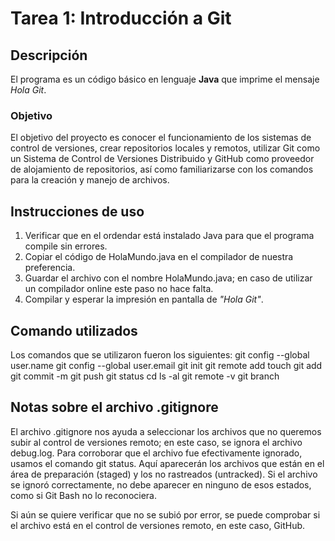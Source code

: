 # Tarea 1: Introducción a Git

## Descripción
El programa es un código básico en lenguaje **Java** que imprime el mensaje *Hola Git*.

### Objetivo
El objetivo del proyecto es conocer el funcionamiento de los sistemas de control de versiones, crear repositorios locales y remotos, 
utilizar Git como un Sistema de Control de Versiones Distribuido y GitHub como proveedor de alojamiento de repositorios, 
así como familiarizarse con los comandos para la creación y manejo de archivos.

## Instrucciones de uso
1. Verificar que en el ordendar está instalado Java para que el programa compile sin errores.
2. Copiar el código de HolaMundo.java en el compilador de nuestra preferencia.
3. Guardar el archivo con el nombre HolaMundo.java; en caso de utilizar un compilador online este paso no hace falta.
4. Compilar y esperar la impresión en pantalla de *"Hola Git"*.

## Comando utilizados
Los comandos que se utilizaron fueron los siguientes:
git config --global user.name 
git config --global user.email
git init
git remote add
touch
git add
git commit -m
git push
git status
cd
ls -al
git remote -v
git branch

## Notas sobre el archivo **.gitignore** 
El archivo .gitignore nos ayuda a seleccionar los archivos que no queremos subir al control de versiones remoto; en este caso, se ignora el archivo debug.log. 
Para corroborar que el archivo fue efectivamente ignorado, usamos el comando git status. 
Aquí aparecerán los archivos que están en el área de preparación (staged) y los no rastreados (untracked). 
Si el archivo se ignoró correctamente, no debe aparecer en ninguno de esos estados, como si Git Bash no lo reconociera.

Si aún se quiere verificar que no se subió por error, se puede comprobar si el archivo está en el control de versiones remoto, en este caso, GitHub.
